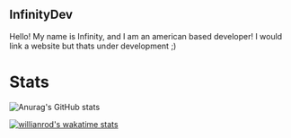## InfinityDev

Hello! My name is Infinity, and I am an american based developer! I would link a website but thats under development ;)

# Stats

![Anurag's GitHub stats](https://github-readme-stats.vercel.app/api?username=InfinityDevTech&count_private=true) 

[![willianrod's wakatime stats](https://github-readme-stats.vercel.app/api/wakatime?username=InfinityDevTech)](https://infinity-dev.tech/)
